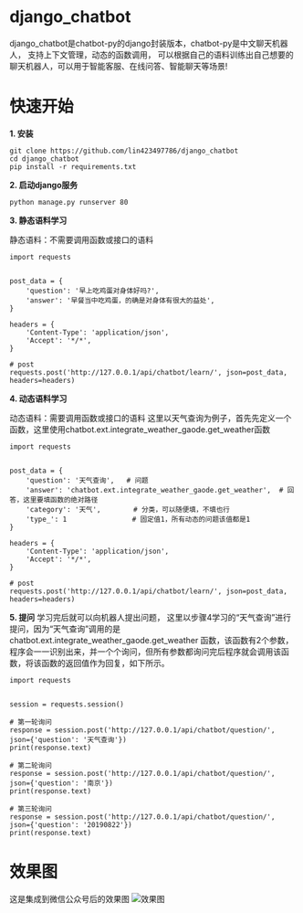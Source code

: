 # django_chatbot
django_chatbot是chatbot-py的django封装版本，chatbot-py是中文聊天机器人， 支持上下文管理，动态的函数调用，
可以根据自己的语料训练出自己想要的聊天机器人，可以用于智能客服、在线问答、智能聊天等场景!

# 快速开始
**1. 安装**
```
git clone https://github.com/lin423497786/django_chatbot
cd django_chatbot
pip install -r requirements.txt
```

**2. 启动django服务**
```
python manage.py runserver 80
```

**3. 静态语料学习**

静态语料：不需要调用函数或接口的语料
```
import requests


post_data = {
    'question': '早上吃鸡蛋对身体好吗?',
    'answer': '早餐当中吃鸡蛋，的确是对身体有很大的益处',
}

headers = {
    'Content-Type': 'application/json',
    'Accept': '*/*',
}

# post
requests.post('http://127.0.0.1/api/chatbot/learn/', json=post_data, headers=headers)
```

**4. 动态语料学习**

动态语料：需要调用函数或接口的语料
这里以天气查询为例子，首先先定义一个函数，这里使用chatbot.ext.integrate_weather_gaode.get_weather函数
```
import requests


post_data = {
    'question': '天气查询',   # 问题
    'answer': 'chatbot.ext.integrate_weather_gaode.get_weather',  # 回答，这里要填函数的绝对路径
    'category': '天气',        # 分类，可以随便填，不填也行
    'type_': 1                # 固定值1，所有动态的问题该值都是1
}

headers = {
    'Content-Type': 'application/json',
    'Accept': '*/*',
}

# post
requests.post('http://127.0.0.1/api/chatbot/learn/', json=post_data, headers=headers)
```
**5. 提问**
学习完后就可以向机器人提出问题， 这里以步骤4学习的“天气查询”进行提问，因为“天气查询”调用的是chatbot.ext.integrate_weather_gaode.get_weather
函数，该函数有2个参数，程序会一一识别出来，并一个个询问，但所有参数都询问完后程序就会调用该函数，将该函数的返回值作为回复，如下所示。
```
import requests


session = requests.session()

# 第一轮询问
response = session.post('http://127.0.0.1/api/chatbot/question/', json={'question': '天气查询'})
print(response.text)

# 第二轮询问
response = session.post('http://127.0.0.1/api/chatbot/question/', json={'question': '南京'})
print(response.text)

# 第三轮询问
response = session.post('http://127.0.0.1/api/chatbot/question/', json={'question': '20190822'})
print(response.text)
```

# 效果图
这是集成到微信公众号后的效果图
![效果图](https://github.com/lin423497786/django-chatbot/blob/master/result.jpg)
